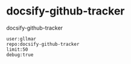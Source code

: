 # docsify-github-tracker
docsify-github-tracker


```githubtracker
user:gllmar
repo:docsify-github-tracker
limit:50
debug:true
```